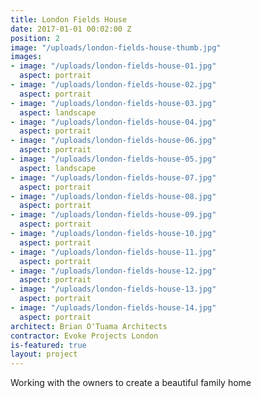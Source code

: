 ```yaml
---
title: London Fields House
date: 2017-01-01 00:02:00 Z
position: 2
image: "/uploads/london-fields-house-thumb.jpg"
images:
- image: "/uploads/london-fields-house-01.jpg"
  aspect: portrait
- image: "/uploads/london-fields-house-02.jpg"
  aspect: portrait
- image: "/uploads/london-fields-house-03.jpg"
  aspect: landscape
- image: "/uploads/london-fields-house-04.jpg"
  aspect: portrait
- image: "/uploads/london-fields-house-06.jpg"
  aspect: portrait
- image: "/uploads/london-fields-house-05.jpg"
  aspect: landscape
- image: "/uploads/london-fields-house-07.jpg"
  aspect: portrait
- image: "/uploads/london-fields-house-08.jpg"
  aspect: portrait
- image: "/uploads/london-fields-house-09.jpg"
  aspect: portrait
- image: "/uploads/london-fields-house-10.jpg"
  aspect: portrait
- image: "/uploads/london-fields-house-11.jpg"
  aspect: portrait
- image: "/uploads/london-fields-house-12.jpg"
  aspect: portrait
- image: "/uploads/london-fields-house-13.jpg"
  aspect: portrait
- image: "/uploads/london-fields-house-14.jpg"
  aspect: portrait
architect: Brian O'Tuama Architects
contractor: Evoke Projects London
is-featured: true
layout: project
---
```


Working with the owners to create a beautiful family home